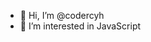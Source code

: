 - 👋 Hi, I’m @codercyh
- 👀 I’m interested in JavaScript
<!---
codercyh/codercyh is a ✨ special ✨ repository because its `README.md` (this file) appears on your GitHub profile.
You can click the Preview link to take a look at your changes.
--->

